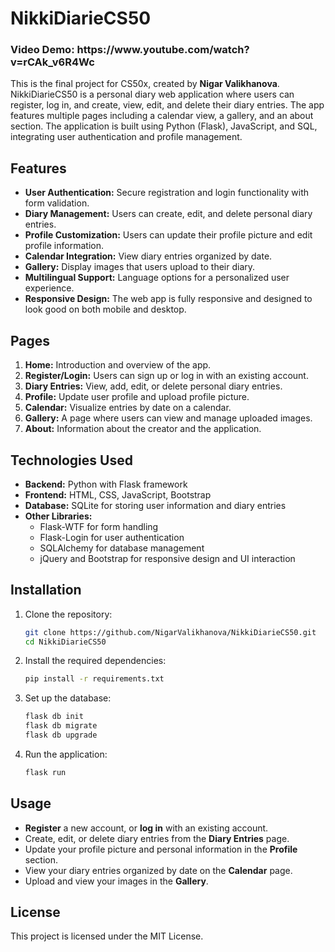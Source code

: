 # NikkiDiarieCS50

<h3> Video Demo: https://www.youtube.com/watch?v=rCAk_v6R4Wc </h3>

This is the final project for CS50x, created by **Nigar Valikhanova**. NikkiDiarieCS50 is a personal diary web application where users can register, log in, and create, view, edit, and delete their diary entries. The app features multiple pages including a calendar view, a gallery, and an about section. The application is built using Python (Flask), JavaScript, and SQL, integrating user authentication and profile management.

## Features

- **User Authentication:** Secure registration and login functionality with form validation.
- **Diary Management:** Users can create, edit, and delete personal diary entries.
- **Profile Customization:** Users can update their profile picture and edit profile information.
- **Calendar Integration:** View diary entries organized by date.
- **Gallery:** Display images that users upload to their diary.
- **Multilingual Support:** Language options for a personalized user experience.
- **Responsive Design:** The web app is fully responsive and designed to look good on both mobile and desktop.

## Pages

1. **Home:** Introduction and overview of the app.
2. **Register/Login:** Users can sign up or log in with an existing account.
3. **Diary Entries:** View, add, edit, or delete personal diary entries.
4. **Profile:** Update user profile and upload profile picture.
5. **Calendar:** Visualize entries by date on a calendar.
6. **Gallery:** A page where users can view and manage uploaded images.
7. **About:** Information about the creator and the application.

## Technologies Used

- **Backend:** Python with Flask framework
- **Frontend:** HTML, CSS, JavaScript, Bootstrap
- **Database:** SQLite for storing user information and diary entries
- **Other Libraries:**
  - Flask-WTF for form handling
  - Flask-Login for user authentication
  - SQLAlchemy for database management
  - jQuery and Bootstrap for responsive design and UI interaction

## Installation

1. Clone the repository:
   ```bash
   git clone https://github.com/NigarValikhanova/NikkiDiarieCS50.git
   cd NikkiDiarieCS50
   ```

2. Install the required dependencies:
   ```bash
   pip install -r requirements.txt
   ```

3. Set up the database:
   ```bash
   flask db init
   flask db migrate
   flask db upgrade
   ```

4. Run the application:
   ```bash
   flask run
   ```

## Usage

- **Register** a new account, or **log in** with an existing account.
- Create, edit, or delete diary entries from the **Diary Entries** page.
- Update your profile picture and personal information in the **Profile** section.
- View your diary entries organized by date on the **Calendar** page.
- Upload and view your images in the **Gallery**.

## License

This project is licensed under the MIT License.
